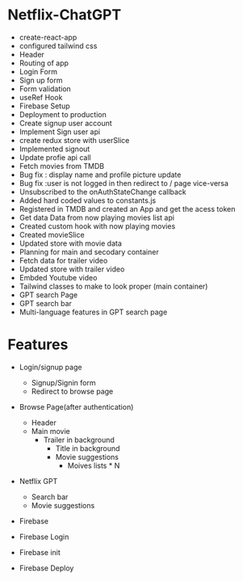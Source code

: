 # Netflix-ChatGPT

- create-react-app
- configured tailwind css
- Header
- Routing of app
- Login Form
- Sign up form
- Form validation
- useRef Hook
- Firebase Setup
- Deployment to production
- Create signup user account
- Implement Sign user api
- create redux store with userSlice
- Implemented signout
- Update profie api call
- Fetch movies from TMDB
- Bug fix : display name and profile picture update
- Bug fix :user is not logged in then redirect to / page vice-versa
- Unsubscribed to the onAuthStateChange callback
- Added hard coded values to constants.js
- Registered in TMDB and created an App and get the acess token
- Get data Data from now playing movies list api
- Created custom hook with now playing movies
- Created movieSlice
- Updated store with movie data
- Planning for main and secodary container
- Fetch data for trailer video
- Updated store with trailer video
- Embded Youtube video
- Tailwind classes to make to look proper (main container)
- GPT search Page
- GPT search bar
- Multi-language features in GPT search page

# Features

- Login/signup page

  - Signup/Signin form
  - Redirect to browse page

- Browse Page(after authentication)

  - Header
  - Main movie
    - Trailer in background
      - Title in background
      - Movie suggestions
        - Moives lists \* N

- Netflix GPT

  - Search bar
  - Movie suggestions

- Firebase
- Firebase Login
- Firebase init
- Firebase Deploy
